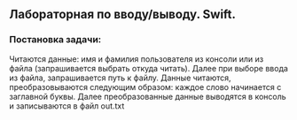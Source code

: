 ## Лабораторная по вводу/выводу. Swift.

### Постановка задачи: 

Читаются данные: имя и фамилия пользователя из консоли или из файла (запрашивается выбрать откуда читать). Далее при выборе ввода из файла, запрашивается путь к файлу. Данные читаются, преобразовываются следующим образом: каждое слово начинается с заглавной буквы. Далее преобразованные данные выводятся в консоль и записываются в файл out.txt